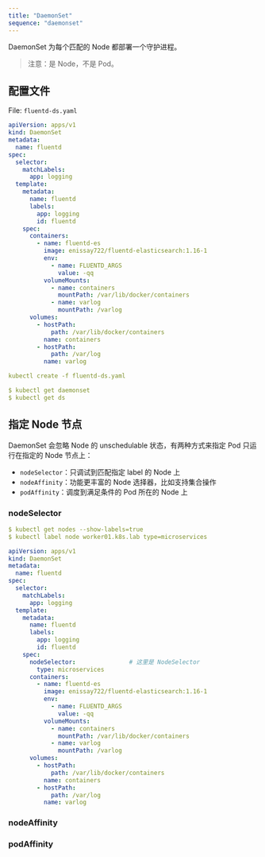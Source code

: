 ```yaml
---
title: "DaemonSet"
sequence: "daemonset"
---
```


DaemonSet 为每个匹配的 Node 都部署一个守护进程。

> 注意：是 Node，不是 Pod。

## 配置文件

File: `fluentd-ds.yaml`

```yaml
apiVersion: apps/v1
kind: DaemonSet
metadata:
  name: fluentd
spec:
  selector:
    matchLabels:
      app: logging
  template:
    metadata:
      name: fluentd
      labels:
        app: logging
        id: fluentd
    spec:
      containers:
        - name: fluentd-es
          image: enissay722/fluentd-elasticsearch:1.16-1
          env:
            - name: FLUENTD_ARGS
              value: -qq
          volumeMounts:
            - name: containers
              mountPath: /var/lib/docker/containers
            - name: varlog
              mountPath: /varlog
      volumes:
        - hostPath:
            path: /var/lib/docker/containers
          name: containers
        - hostPath:
            path: /var/log
          name: varlog
```

```yaml
kubectl create -f fluentd-ds.yaml
```

```yaml
$ kubectl get daemonset
$ kubectl get ds
```

## 指定 Node 节点

DaemonSet 会忽略 Node 的 unschedulable 状态，有两种方式来指定 Pod 只运行在指定的 Node 节点上：

- `nodeSelector`：只调试到匹配指定 label 的 Node 上
- `nodeAffinity`：功能更丰富的 Node 选择器，比如支持集合操作
- `podAffinity`：调度到满足条件的 Pod 所在的 Node 上

### nodeSelector

```yaml
$ kubectl get nodes --show-labels=true
$ kubectl label node worker01.k8s.lab type=microservices
```

```yaml
apiVersion: apps/v1
kind: DaemonSet
metadata:
  name: fluentd
spec:
  selector:
    matchLabels:
      app: logging
  template:
    metadata:
      name: fluentd
      labels:
        app: logging
        id: fluentd
    spec:
      nodeSelector:               # 这里是 NodeSelector
        type: microservices
      containers:
        - name: fluentd-es
          image: enissay722/fluentd-elasticsearch:1.16-1
          env:
            - name: FLUENTD_ARGS
              value: -qq
          volumeMounts:
            - name: containers
              mountPath: /var/lib/docker/containers
            - name: varlog
              mountPath: /varlog
      volumes:
        - hostPath:
            path: /var/lib/docker/containers
          name: containers
        - hostPath:
            path: /var/log
          name: varlog
```

### nodeAffinity

### podAffinity



